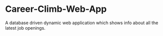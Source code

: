 # Career-Climb-Web-App
A database driven dynamic web application which shows info about all the latest job openings.
